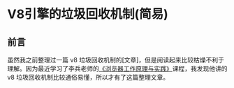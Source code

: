 # V8引擎的垃圾回收机制(简易)

## 前言

虽然我之前整理过一篇 v8 垃圾回收机制的[文章]，但是阅读起来比较枯燥不利于理解。因为最近学习了李兵老师的[《浏览器工作原理与实践》](https://time.geekbang.org/column/intro/216)课程，我发现他讲的 v8 垃圾回收机制比较通俗易懂，所以才有了这篇整理文章。